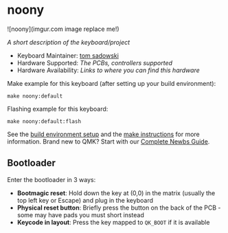 # noony

![noony](imgur.com image replace me!)

*A short description of the keyboard/project*

* Keyboard Maintainer: [tom sadowski](https://github.com/tomsadowski)
* Hardware Supported: *The PCBs, controllers supported*
* Hardware Availability: *Links to where you can find this hardware*

Make example for this keyboard (after setting up your build environment):

    make noony:default

Flashing example for this keyboard:

    make noony:default:flash

See the [build environment setup](https://docs.qmk.fm/#/getting_started_build_tools) and the [make instructions](https://docs.qmk.fm/#/getting_started_make_guide) for more information. Brand new to QMK? Start with our [Complete Newbs Guide](https://docs.qmk.fm/#/newbs).

## Bootloader

Enter the bootloader in 3 ways:

* **Bootmagic reset**: Hold down the key at (0,0) in the matrix (usually the top left key or Escape) and plug in the keyboard
* **Physical reset button**: Briefly press the button on the back of the PCB - some may have pads you must short instead
* **Keycode in layout**: Press the key mapped to `QK_BOOT` if it is available
